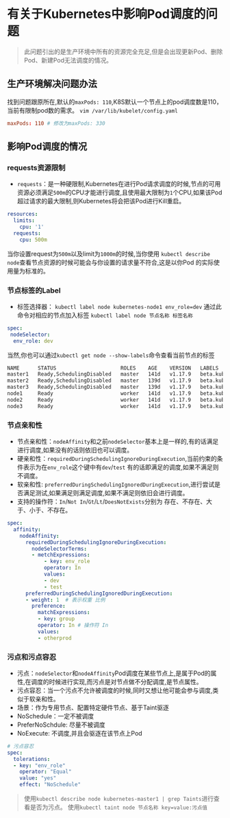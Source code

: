 # 有关于Kubernetes中影响Pod调度的问题

> 此问题引出的是生产环境中所有的资源完全充足,但是会出现更新Pod、删除Pod、新建Pod无法调度的情况。

## 生产环境解决问题办法

找到问题跟原所在,默认的`maxPods: 110`,K8S默认一个节点上的pod调度数是110，当前有限制pod数的需求。
`vim /var/lib/kubelet/config.yaml`

```conf
maxPods: 110 # 修改为maxPods: 330
```

## 影响Pod调度的情况

### requests资源限制

- `requests`：是一种硬限制,Kubernetes在进行Pod请求调度的时候,节点的可用资源必须满足`500m`的CPU才能进行调度,且使用最大限制为`1`个CPU,如果该Pod超过请求的最大限制,则Kubernetes将会把该Pod进行Kill重启。

```yaml
resources:
  limits:
    cpu: '1'
  requests:
    cpu: 500m
```

当你设置request为`500m`以及limit为`1000m`的时候,当你使用 `kubectl describe node`查看节点资源的时候可能会与你设置的请求量不符合,这是以你Pod
的实际使用量为标准的。

### 节点标签的Label

- 标签选择器： `kubectl label node kubernetes-node1 env_role=dev` 通过此命令对相应的节点加入标签 `kubectl label node 节点名称 标签名称`

```yaml
spec:
 nodeSelector: 
  env_role: dev
```

当然,你也可以通过`kubectl get node --show-labels`命令查看当前节点的标签

```bash
NAME      STATUS                     ROLES    AGE    VERSION   LABELS
master1   Ready,SchedulingDisabled   master   141d   v1.17.9   beta.kubernetes.io/arch=amd64,beta.kubernetes.io/os=linux,kubernetes.io/arch=amd64,kubernetes.io/hostname=master1,kubernetes.io/os=linux,node-role.kubernetes.io/master=
master2   Ready,SchedulingDisabled   master   139d   v1.17.9   beta.kubernetes.io/arch=amd64,beta.kubernetes.io/os=linux,kubernetes.io/arch=amd64,kubernetes.io/hostname=master2,kubernetes.io/os=linux,node-role.kubernetes.io/master=
master3   Ready,SchedulingDisabled   master   139d   v1.17.9   beta.kubernetes.io/arch=amd64,beta.kubernetes.io/os=linux,kubernetes.io/arch=amd64,kubernetes.io/hostname=master3,kubernetes.io/os=linux,node-role.kubernetes.io/master=
node1     Ready                      worker   141d   v1.17.9   beta.kubernetes.io/arch=amd64,beta.kubernetes.io/os=linux,kubernetes.io/arch=amd64,kubernetes.io/hostname=node1,kubernetes.io/os=linux,node-role.kubernetes.io/worker=
node2     Ready                      worker   141d   v1.17.9   beta.kubernetes.io/arch=amd64,beta.kubernetes.io/os=linux,kubernetes.io/arch=amd64,kubernetes.io/hostname=node2,kubernetes.io/os=linux,node-role.kubernetes.io/worker=
node3     Ready                      worker   141d   v1.17.9   beta.kubernetes.io/arch=amd64,beta.kubernetes.io/os=linux,kubernetes.io/arch=amd64,kubernetes.io/hostname=node3,kubernetes.io/os=linux,node-role.kubernetes.io/worker=
```

### 节点亲和性

- 节点亲和性：`nodeAffinity`和之前`nodeSelector`基本上是一样的,有的话满足进行调度,如果没有的话则依旧也可以调度。
- 硬亲和性：`requiredDuringSchedulingIgnoreDuringExecution`,当前约束的条件表示为在`env_role`这个键中有`dev`/`test` 有的话即满足的调度,如果不满足则不调度。
- 软亲和性: `preferredDuringSchedulingIgnoredDuringExecution`,进行尝试是否满足测试,如果满足则满足调度,如果不满足则依旧会进行调度。
- 支持的操作符：`In`/`Not In`/`Gt`/`Lt`/`DoesNotExists`分别为 存在、不存在、大于、小于、不存在。

```yaml
spec:
  affinity:
    nodeAffinity:
      requiredDuringSchedulingIgnoreDuringExecution:
        nodeSelectorTerms:
        - metchExpressions:
            - key: env_role
            operator: In
            values:
            - dev
            - test
      preferredDuringSchedulingIgnoredDuringExecution:
      - weight: 1  # 表示权重 比例
        preference:
          matchExpressions:
          - key: group
          operator: In # 操作符 In 
          values:
          - otherprod
```

### 污点和污点容忍

- 污点：`nodeSelector`和`nodeAffinity`Pod调度在某些节点上,是属于Pod的属性,在调度的时候进行实现,而污点是对节点做不分配调度,是节点属性。
- 污点容忍：当一个污点不允许被调度的时候,同时又想让他可能会参与调度,类似于软亲和性。
- 场景：作为专用节点、配置特定硬件节点、基于Taint驱逐
- NoSchedule：一定不被调度
- PreferNoSchdule: 尽量不被调度
- NoExecute: 不调度,并且会驱逐在该节点上Pod

```yaml
# 污点容忍
spec:
  tolerations:
  - key: "env_role"
    operator: "Equal"
    value: "yes"
    effect: "NoSchedule"
```

> 使用`kubectl describe node kubernetes-master1 | grep Taints`进行查看是否为污点。
> 使用`kubectl taint node 节点名称 key=value:污点值`
